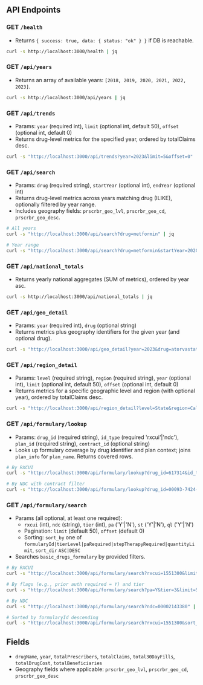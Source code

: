 ## API Endpoints

### GET `/health`
- Returns `{ success: true, data: { status: "ok" } }` if DB is reachable.
```bash
curl -s http://localhost:3000/health | jq
```

### GET `/api/years`
- Returns an array of available years: `[2018, 2019, 2020, 2021, 2022, 2023]`.
```bash
curl -s http://localhost:3000/api/years | jq
```

### GET `/api/trends`
- Params: `year` (required int), `limit` (optional int, default 50), `offset` (optional int, default 0)
- Returns drug-level metrics for the specified year, ordered by totalClaims desc.
```bash
curl -s "http://localhost:3000/api/trends?year=2023&limit=5&offset=0" | jq
```

### GET `/api/search`
- Params: `drug` (required string), `startYear` (optional int), `endYear` (optional int)
- Returns drug-level metrics across years matching drug (ILIKE), optionally filtered by year range.
- Includes geography fields: `prscrbr_geo_lvl`, `prscrbr_geo_cd`, `prscrbr_geo_desc`.
```bash
# All years
curl -s "http://localhost:3000/api/search?drug=metformin" | jq

# Year range
curl -s "http://localhost:3000/api/search?drug=metformin&startYear=2020&endYear=2023" | jq
```

### GET `/api/national_totals`
- Returns yearly national aggregates (SUM of metrics), ordered by year asc.
```bash
curl -s http://localhost:3000/api/national_totals | jq
```

### GET `/api/geo_detail`
- Params: `year` (required int), `drug` (optional string)
- Returns metrics plus geography identifiers for the given year (and optional drug).
```bash
curl -s "http://localhost:3000/api/geo_detail?year=2023&drug=atorvastatin" | jq
```

### GET `/api/region_detail`
- Params: `level` (required string), `region` (required string), `year` (optional int), `limit` (optional int, default 50), `offset` (optional int, default 0)
- Returns metrics for a specific geographic level and region (with optional year), ordered by totalClaims desc.
```bash
curl -s "http://localhost:3000/api/region_detail?level=State&region=California&year=2023&limit=5" | jq
```

### GET `/api/formulary/lookup`
- Params: `drug_id` (required string), `id_type` (required 'rxcui'|'ndc'), `plan_id` (required string), `contract_id` (optional string)
- Looks up formulary coverage by drug identifier and plan context; joins `plan_info` for `plan_name`. Returns covered rows.
```bash
# By RXCUI
curl -s "http://localhost:3000/api/formulary/lookup?drug_id=617314&id_type=rxcui&plan_id=ABC123" | jq

# By NDC with contract filter
curl -s "http://localhost:3000/api/formulary/lookup?drug_id=00093-7424-10&id_type=ndc&plan_id=ABC123&contract_id=XYZ999" | jq
```

### GET `/api/formulary/search`
- Params (all optional, at least one required):
  - `rxcui` (int), `ndc` (string), `tier` (int), `pa` ('Y'|'N'), `st` ('Y'|'N'), `ql` ('Y'|'N')
  - Pagination: `limit` (default 50), `offset` (default 0)
  - Sorting: `sort_by` one of `formularyId|tierLevel|paRequired|stepTherapyRequired|quantityLimit`, `sort_dir` `ASC|DESC`
- Searches `basic_drugs_formulary` by provided filters.
```bash
# By RXCUI
curl -s "http://localhost:3000/api/formulary/search?rxcui=1551300&limit=5" | jq

# By flags (e.g., prior auth required = Y) and tier
curl -s "http://localhost:3000/api/formulary/search?pa=Y&tier=3&limit=5" | jq

# By NDC
curl -s "http://localhost:3000/api/formulary/search?ndc=00002143380" | jq

# Sorted by formularyId descending
curl -s "http://localhost:3000/api/formulary/search?rxcui=1551300&sort_by=formularyId&sort_dir=DESC&limit=5" | jq
```

## Fields
- `drugName`, `year`, `totalPrescribers`, `totalClaims`, `total30DayFills`, `totalDrugCost`, `totalBeneficiaries`
- Geography fields where applicable: `prscrbr_geo_lvl`, `prscrbr_geo_cd`, `prscrbr_geo_desc`
